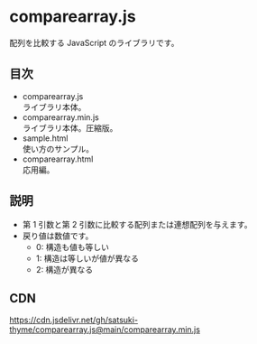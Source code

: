 # comparearray.js
配列を比較する JavaScript のライブラリです。

## 目次
- comparearray.js  
  ライブラリ本体。
- comparearray.min.js  
  ライブラリ本体。圧縮版。
- sample.html  
  使い方のサンプル。
- comparearray.html  
  応用編。

## 説明
- 第 1 引数と第 2 引数に比較する配列または連想配列を与えます。
- 戻り値は数値です。
  - 0: 構造も値も等しい
  - 1: 構造は等しいが値が異なる
  - 2: 構造が異なる

## CDN
https://cdn.jsdelivr.net/gh/satsuki-thyme/comparearray.js@main/comparearray.min.js
